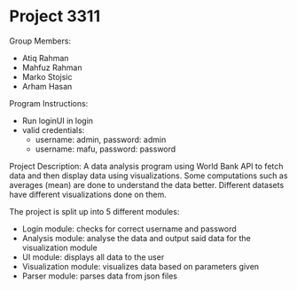 # Project 3311

Group Members: 

+ Atiq Rahman
+ Mahfuz Rahman 
+ Marko Stojsic
+ Arham Hasan

Program Instructions: 
+ Run loginUI in login 
+ valid credentials:
    + username: admin, password: admin
    + username: mafu, password: password

Project Description: 
A data analysis program using World Bank API to fetch data and then display data using visualizations. 
Some computations such as averages (mean) are done to understand the data better.
Different datasets have different visualizations done on them.

The project is split up into 5 different modules:

+ Login module: checks for correct username and password
+ Analysis module: analyse the data and output said data for the visualization module
+ UI module: displays all data to the user
+ Visualization module: visualizes data based on parameters given
+ Parser module: parses data from json files 
 

